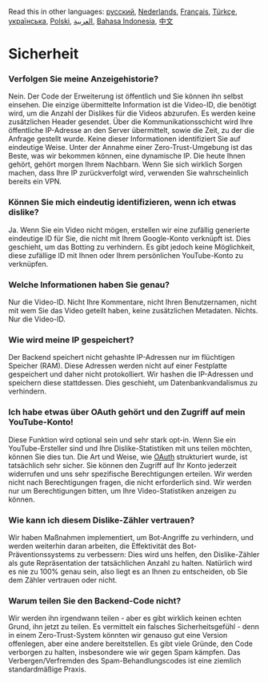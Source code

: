 Read this in other languages: [русский](SECURITY-FAQru.md), [Nederlands](SECURITY_FAQnl.md), [Français](SECURITY-FAQfr.md), [Türkçe](SECURITY-FAQtr.md), [українська](SECURITY-FAQuk.md), [Polski](SECURITY-FAQpl.md), [العربية](SECURITY-FAQar.md), [Bahasa Indonesia](SECURITY-FAQid.md), [中文](SECURITY-FAQcn.md)


# Sicherheit

### Verfolgen Sie meine Anzeigehistorie?

Nein. Der Code der Erweiterung ist öffentlich und Sie können ihn selbst einsehen. Die einzige übermittelte Information ist die Video-ID, die benötigt wird, um die Anzahl der Dislikes für die Videos abzurufen. Es werden keine zusätzlichen Header gesendet. Über die Kommunikationsschicht wird Ihre öffentliche IP-Adresse an den Server übermittelt, sowie die Zeit, zu der die Anfrage gestellt wurde. Keine dieser Informationen identifiziert Sie auf eindeutige Weise. Unter der Annahme einer Zero-Trust-Umgebung ist das Beste, was wir bekommen können, eine dynamische IP. Die heute Ihnen gehört, gehört morgen Ihrem Nachbarn. Wenn Sie sich wirklich Sorgen machen, dass Ihre IP zurückverfolgt wird, verwenden Sie wahrscheinlich bereits ein VPN.

### Können Sie mich eindeutig identifizieren, wenn ich etwas dislike?

Ja. Wenn Sie ein Video nicht mögen, erstellen wir eine zufällig generierte eindeutige ID für Sie, die nicht mit Ihrem Google-Konto verknüpft ist. Dies geschieht, um das Botting zu verhindern. Es gibt jedoch keine Möglichkeit, diese zufällige ID mit Ihnen oder Ihrem persönlichen YouTube-Konto zu verknüpfen.

### Welche Informationen haben Sie genau?

Nur die Video-ID. Nicht Ihre Kommentare, nicht Ihren Benutzernamen, nicht mit wem Sie das Video geteilt haben, keine zusätzlichen Metadaten. Nichts. Nur die Video-ID.

### Wie wird meine IP gespeichert?

Der Backend speichert nicht gehashte IP-Adressen nur im flüchtigen Speicher (RAM). Diese Adressen werden nicht auf einer Festplatte gespeichert und daher nicht protokolliert. Wir hashen die IP-Adressen und speichern diese stattdessen. Dies geschieht, um Datenbankvandalismus zu verhindern.

### Ich habe etwas über OAuth gehört und den Zugriff auf mein YouTube-Konto!

Diese Funktion wird optional sein und sehr stark opt-in. Wenn Sie ein YouTube-Ersteller sind und Ihre Dislike-Statistiken mit uns teilen möchten, können Sie dies tun. Die Art und Weise, wie [OAuth](https://en.wikipedia.org/wiki/OAuth#:~:text=but%20without%20giving%20them%20the%20passwords.) strukturiert wurde, ist tatsächlich sehr sicher. Sie können den Zugriff auf Ihr Konto jederzeit widerrufen und uns sehr spezifische Berechtigungen erteilen. Wir werden nicht nach Berechtigungen fragen, die nicht erforderlich sind. Wir werden nur um Berechtigungen bitten, um Ihre Video-Statistiken anzeigen zu können.

### Wie kann ich diesem Dislike-Zähler vertrauen?

Wir haben Maßnahmen implementiert, um Bot-Angriffe zu verhindern, und werden weiterhin daran arbeiten, die Effektivität des Bot-Präventionssystems zu verbessern: Dies wird uns helfen, den Dislike-Zähler als gute Repräsentation der tatsächlichen Anzahl zu halten. Natürlich wird es nie zu 100% genau sein, also liegt es an Ihnen zu entscheiden, ob Sie dem Zähler vertrauen oder nicht.

### Warum teilen Sie den Backend-Code nicht?

Wir werden ihn irgendwann teilen - aber es gibt wirklich keinen echten Grund, ihn jetzt zu teilen. Es vermittelt ein falsches Sicherheitsgefühl - denn in einem Zero-Trust-System könnten wir genauso gut eine Version offenlegen, aber eine andere bereitstellen. Es gibt viele Gründe, den Code verborgen zu halten, insbesondere wie wir gegen Spam kämpfen. Das Verbergen/Verfremden des Spam-Behandlungscodes ist eine ziemlich standardmäßige Praxis.
